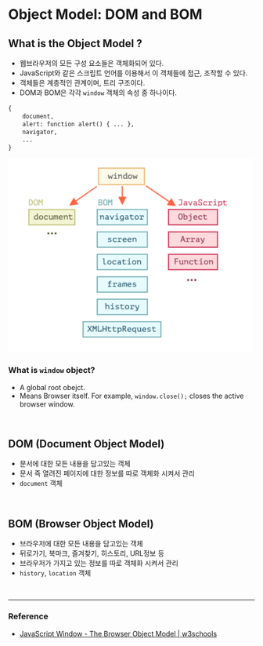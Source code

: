 # Object Model: DOM and BOM

## What is the Object Model ?

- 웹브라우저의 모든 구성 요소들은 객체화되어 있다.
- JavaScript와 같은 스크립트 언어를 이용해서 이 객체들에 접근, 조작할 수 있다.
- 객체들은 계층적인 관계이며, 트리 구조이다.
- DOM과 BOM은 각각 `window` 객체의 속성 중 하나이다.

```
{
    document,
    alert: function alert() { ... },
    navigator,
    ...
}
```

<img src="./../img/domBom.png" alt="DOM/BOM" width="500"/>

### What is `window` object?

- A global root obejct.
- Means Browser itself. For example, `window.close();` closes the active browser window.

<br/>

## DOM (Document Object Model)

- 문서에 대한 모든 내용을 담고있는 객체
- 문서 즉 열려진 페이지에 대한 정보를 따로 객체화 시켜서 관리
- `document` 객체

<br/>

## BOM (Browser Object Model)

- 브라우저에 대한 모든 내용을 담고있는 객체
- 뒤로가기, 북마크, 즐겨찾기, 히스토리, URL정보 등
- 브라우저가 가지고 있는 정보를 따로 객체화 시켜서 관리
- `history`, `location` 객체

<br/>

---

### Reference

- [JavaScript Window - The Browser Object Model | w3schools](https://www.w3schools.com/js/js_window.asp)
